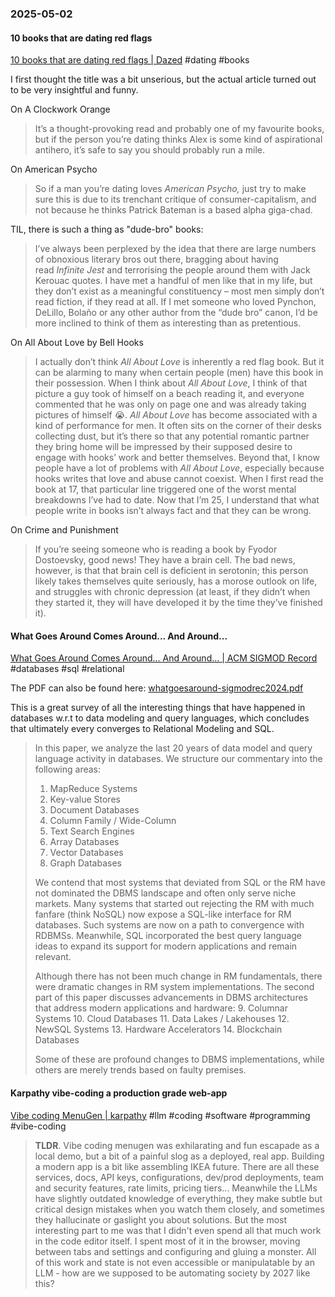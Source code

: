 ### 2025-05-02
#### 10 books that are dating red flags
[10 books that are dating red flags | Dazed](https://www.dazeddigital.com/life-culture/article/66662/1/liking-any-of-these-10-books-is-an-immediate-red-flag-lolita-american-psycho) #dating #books

I first thought the title was a bit unserious, but the actual article turned out to be very insightful and funny.

On A Clockwork Orange

> It’s a thought-provoking read and probably one of my favourite books, but if the person you’re dating thinks Alex is some kind of aspirational antihero, it’s safe to say you should probably run a mile.

On American Psycho

> So if a man you’re dating loves _American Psycho,_ just try to make sure this is due to its trenchant critique of consumer-capitalism, and not because he thinks Patrick Bateman is a based alpha giga-chad.

TIL, there is such a thing as "dude-bro" books:

> I’ve always been perplexed by the idea that there are large numbers of obnoxious literary bros out there, bragging about having read _Infinite Jest_ and terrorising the people around them with Jack Kerouac quotes. I have met a handful of men like that in my life, but they don’t exist as a meaningful constituency – most men simply don’t read fiction, if they read at all. If I met someone who loved Pynchon, DeLillo, Bolaño or any other author from the “dude bro” canon, I’d be more inclined to think of them as interesting than as pretentious.

On All About Love by Bell Hooks

> I actually don’t think _All About Love_ is inherently a red flag book. But it can be alarming to many when certain people (men) have this book in their possession. When I think about _All About Love_, I think of that picture a guy took of himself on a beach reading it, and everyone commented that he was only on page one and was already taking pictures of himself 😭. _All About Love_ has become associated with a kind of performance for men. It often sits on the corner of their desks collecting dust, but it’s there so that any potential romantic partner they bring home will be impressed by their supposed desire to engage with hooks’ work and better themselves. Beyond that, I know people have a lot of problems with _All About Love_, especially because hooks writes that love and abuse cannot coexist. When I first read the book at 17, that particular line triggered one of the worst mental breakdowns I’ve had to date. Now that I’m 25, I understand that what people write in books isn’t always fact and that they can be wrong.

On Crime and Punishment

> If you’re seeing someone who is reading a book by Fyodor Dostoevsky, good news! They have a brain cell. The bad news, however, is that that brain cell is deficient in serotonin; this person likely takes themselves quite seriously, has a morose outlook on life, and struggles with chronic depression (at least, if they didn’t when they started it, they will have developed it by the time they’ve finished it).

#### What Goes Around Comes Around... And Around...
[What Goes Around Comes Around... And Around... | ACM SIGMOD Record](https://dl.acm.org/doi/10.1145/3685980.3685984) #databases #sql #relational

The PDF can also be found here: [whatgoesaround-sigmodrec2024.pdf](https://db.cs.cmu.edu/papers/2024/whatgoesaround-sigmodrec2024.pdf)

This is a great survey of all the interesting things that have happened in databases w.r.t to data modeling and query languages, which concludes that ultimately every converges to Relational Modeling and SQL.

> In this paper, we analyze the last 20 years of data model and query language activity in databases. We structure our commentary into the following areas: 
> 1. MapReduce Systems
> 2. Key-value Stores
> 3. Document Databases
> 4. Column Family / Wide-Column
> 5. Text Search Engines
> 6. Array Databases
> 7. Vector Databases
> 8. Graph Databases
> 
> We contend that most systems that deviated from SQL or the RM have not dominated the DBMS landscape and often only serve niche markets. Many systems that started out rejecting the RM with much fanfare (think NoSQL) now expose a SQL-like interface for RM databases. Such systems are now on a path to convergence with RDBMSs. Meanwhile, SQL incorporated the best query language ideas to expand its support for modern applications and remain relevant.
> 
> Although there has not been much change in RM fundamentals, there were dramatic changes in RM system implementations. The second part of this paper discusses advancements in DBMS architectures that address modern applications and hardware:
> 9. Columnar Systems
> 10. Cloud Databases
> 11. Data Lakes / Lakehouses
> 12. NewSQL Systems
> 13. Hardware Accelerators
> 14. Blockchain Databases
> 
> Some of these are profound changes to DBMS implementations, while others are merely trends based on faulty premises.

#### Karpathy vibe-coding a production grade web-app
[Vibe coding MenuGen \| karpathy](https://karpathy.bearblog.dev/vibe-coding-menugen/) #llm #coding #software #programming #vibe-coding


> **TLDR**. Vibe coding menugen was exhilarating and fun escapade as a local demo, but a bit of a painful slog as a deployed, real app. Building a modern app is a bit like assembling IKEA future. There are all these services, docs, API keys, configurations, dev/prod deployments, team and security features, rate limits, pricing tiers... Meanwhile the LLMs have slightly outdated knowledge of everything, they make subtle but critical design mistakes when you watch them closely, and sometimes they hallucinate or gaslight you about solutions. But the most interesting part to me was that I didn't even spend all that much work in the code editor itself. I spent most of it in the browser, moving between tabs and settings and configuring and gluing a monster. All of this work and state is not even accessible or manipulatable by an LLM - how are we supposed to be automating society by 2027 like this?